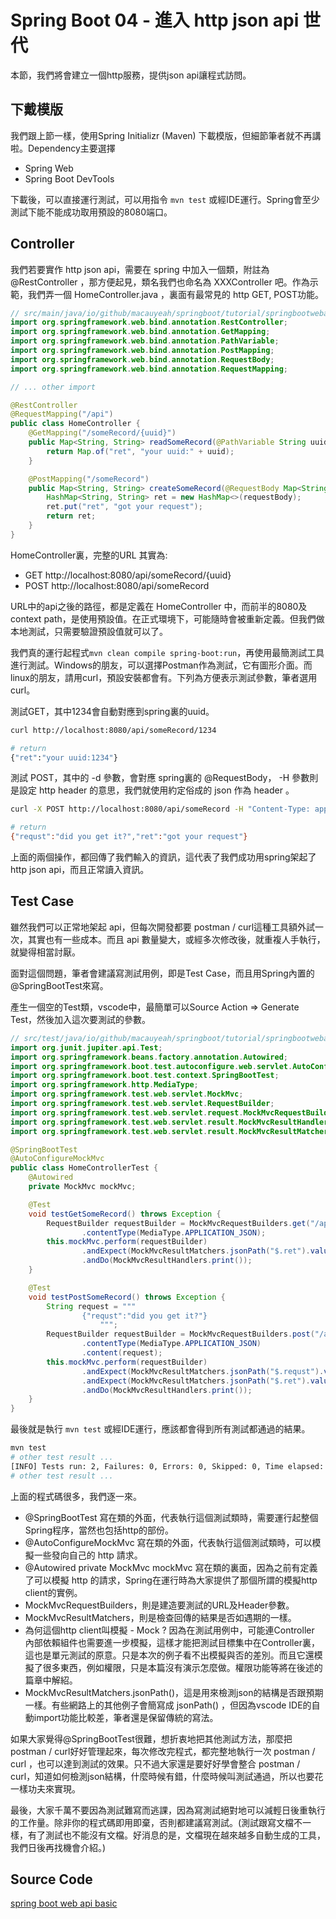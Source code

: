 # Spring Boot 04 - 進入 http json api 世代
本節，我們將會建立一個http服務，提供json api讓程式訪問。

## 下戴模版
我們跟上節一樣，使用Spring Initializr (Maven) 下載模版，但細節筆者就不再講啦。Dependency主要選擇
- Spring Web
- Spring Boot DevTools

下載後，可以直接運行測試，可以用指令 ```mvn test``` 或經IDE運行。Spring會至少測試下能不能成功取用預設的8080端口。

## Controller
我們若要實作 http json api，需要在 spring 中加入一個類，附註為
 @RestController ，那方便起見，類名我們也命名為 XXXController 吧。作為示範，我們弄一個 HomeController.java ，裏面有最常見的 http GET, POST功能。

```java
// src/main/java/io/github/macauyeah/springboot/tutorial/springbootwebapibasic/controller/HomeController.java
import org.springframework.web.bind.annotation.RestController;
import org.springframework.web.bind.annotation.GetMapping;
import org.springframework.web.bind.annotation.PathVariable;
import org.springframework.web.bind.annotation.PostMapping;
import org.springframework.web.bind.annotation.RequestBody;
import org.springframework.web.bind.annotation.RequestMapping;

// ... other import

@RestController
@RequestMapping("/api")
public class HomeController {
    @GetMapping("/someRecord/{uuid}")
    public Map<String, String> readSomeRecord(@PathVariable String uuid) {
        return Map.of("ret", "your uuid:" + uuid);
    }

    @PostMapping("/someRecord")
    public Map<String, String> createSomeRecord(@RequestBody Map<String, String> requestBody) {
        HashMap<String, String> ret = new HashMap<>(requestBody);
        ret.put("ret", "got your request");
        return ret;
    }
}
```

HomeController裏，完整的URL 其實為:
- GET http://localhost:8080/api/someRecord/{uuid}
- POST http://localhost:8080/api/someRecord

URL中的api之後的路徑，都是定義在 HomeController 中，而前半的8080及context path，是使用預設值。在正式環境下，可能隨時會被重新定義。但我們做本地測試，只需要驗證預設值就可以了。

我們真的運行起程式```mvn clean compile spring-boot:run```，再使用最簡測試工具進行測試。Windows的朋友，可以選擇Postman作為測試，它有圖形介面。而linux的朋友，請用curl，預設安裝都會有。下列為方便表示測試參數，筆者選用curl。

測試GET，其中1234會自動對應到spring裏的uuid。
```bash
curl http://localhost:8080/api/someRecord/1234

# return
{"ret":"your uuid:1234"}
```

測試 POST，其中的 -d 參數，會對應 spring裏的 @RequestBody， -H 參數則是設定 http header 的意思，我們就使用約定俗成的 json 作為 header 。
```bash
curl -X POST http://localhost:8080/api/someRecord -H "Content-Type: application/json" -d '{"requst":"did you get it?"}'

# return
{"requst":"did you get it?","ret":"got your request"}
```

上面的兩個操作，都回傳了我們輸入的資訊，這代表了我們成功用spring架起了http json api，而且正常讀入資訊。

## Test Case
雖然我們可以正常地架起 api，但每次開發都要 postman / curl這種工具額外試一次，其實也有一些成本。而且 api 數量變大，或經多次修改後，就重複人手執行，就變得相當討厭。

面對這個問題，筆者會建議寫測試用例，即是Test Case，而且用Spring內置的@SpringBootTest來寫。

產生一個空的Test類，vscode中，最簡單可以Source Action => Generate Test，然後加入這次要測試的參數。
```java
// src/test/java/io/github/macauyeah/springboot/tutorial/springbootwebapibasic/controller/HomeControllerTest.java
import org.junit.jupiter.api.Test;
import org.springframework.beans.factory.annotation.Autowired;
import org.springframework.boot.test.autoconfigure.web.servlet.AutoConfigureMockMvc;
import org.springframework.boot.test.context.SpringBootTest;
import org.springframework.http.MediaType;
import org.springframework.test.web.servlet.MockMvc;
import org.springframework.test.web.servlet.RequestBuilder;
import org.springframework.test.web.servlet.request.MockMvcRequestBuilders;
import org.springframework.test.web.servlet.result.MockMvcResultHandlers;
import org.springframework.test.web.servlet.result.MockMvcResultMatchers;

@SpringBootTest
@AutoConfigureMockMvc
public class HomeControllerTest {
    @Autowired
    private MockMvc mockMvc;

    @Test
    void testGetSomeRecord() throws Exception {
        RequestBuilder requestBuilder = MockMvcRequestBuilders.get("/api/someRecord/1234")
                .contentType(MediaType.APPLICATION_JSON);
        this.mockMvc.perform(requestBuilder)
                .andExpect(MockMvcResultMatchers.jsonPath("$.ret").value("your uuid:1234"))
                .andDo(MockMvcResultHandlers.print());
    }

    @Test
    void testPostSomeRecord() throws Exception {
        String request = """
                {"requst":"did you get it?"}
                    """;
        RequestBuilder requestBuilder = MockMvcRequestBuilders.post("/api/someRecord")
                .contentType(MediaType.APPLICATION_JSON)
                .content(request);
        this.mockMvc.perform(requestBuilder)
                .andExpect(MockMvcResultMatchers.jsonPath("$.requst").value("did you get it?"))
                .andExpect(MockMvcResultMatchers.jsonPath("$.ret").value("got your request"))
                .andDo(MockMvcResultHandlers.print());
    }
}
```

最後就是執行 ```mvn test``` 或經IDE運行，應該都會得到所有測試都通過的結果。
```bash
mvn test
# other test result ...
[INFO] Tests run: 2, Failures: 0, Errors: 0, Skipped: 0, Time elapsed: 0.368 s -- in io.github.macauyeah.springboot.tutorial.springbootwebapibasic.controller.HomeControllerTest
# other test result ...
```

上面的程式碼很多，我們逐一來。
- @SpringBootTest 寫在類的外面，代表執行這個測試類時，需要運行起整個Spring程序，當然也包括http的部份。
- @AutoConfigureMockMvc 寫在類的外面，代表執行這個測試類時，可以模擬一些發向自己的 http 請求。
- @Autowired private MockMvc mockMvc 寫在類的裏面，因為之前有定義了可以模擬 http 的請求，Spring在運行時為大家提供了那個所謂的模擬http client的實例。
- MockMvcRequestBuilders，則是建造要測試的URL及Header參數。
- MockMvcResultMatchers，則是檢查回傳的結果是否如遇期的一樣。
- 為何這個http client叫模擬 - Mock ? 因為在測試用例中，可能連Controller 內部依賴組件也需要進一步模擬，這樣才能把測試目標集中在Controller裏，這也是單元測試的原意。只是本次的例子看不出模擬與否的差別。而且它還模擬了很多東西，例如權限，只是本篇沒有演示怎麼做。權限功能等將在後述的篇章中解紹。
- MockMvcResultMatchers.jsonPath()，這是用來檢測json的結構是否跟預期一樣。有些網路上的其他例子會簡寫成 jsonPath() ，但因為vscode IDE的自動import功能比較差，筆者還是保留傳統的寫法。

如果大家覺得@SpringBootTest很難，想折衷地把其他測試方法，那麼把 postman / curl好好管理起來，每次修改完程式，都完整地執行一次 postman / curl ，也可以達到測試的效果。只不過大家還是要好好學會整合 postman / curl，知道如何檢測json結構，什麼時候有錯，什麼時候叫測試通過，所以也要花一樣功夫來實現。

最後，大家千萬不要因為測試難寫而逃課，因為寫測試絕對地可以減輕日後重執行的工作量。除非你的程式碼即用即棄，否則都建議寫測試。(測試跟寫文檔不一樣，有了測試也不能沒有文檔。好消息的是，文檔現在越來越多自動生成的工具，我們日後再找機會介紹。)

## Source Code
[spring boot web api basic](https://github.com/macauyeah/spring-boot-demo/tree/main/spring-boot-tutorial/spring-boot-web-api-basic)